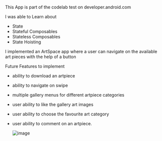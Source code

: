This App is part of the codelab test on developer.android.com

I was able to Learn about
- State
- Stateful Composables
- Stateless Composables
- State Hoisting

I implemented an ArtSpace app where a user can navigate on the available art pieces with the help of a button

Future Features to implement

- ability to download an artpiece
- ability to navigate on swipe
- multiple gallery menus for different artpiece categories
- user ability to like the gallery art images
- user ability to choose the favourite art category
- user ability to comment on an artpiece.

  ![image](https://github.com/njonge-nathan/ArtSpace-App/assets/79893000/22e16e23-146e-4e73-8b36-c5728cd43bd0)
